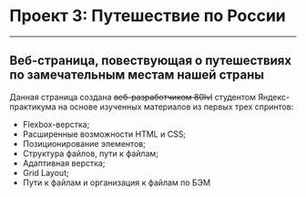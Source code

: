 # Проект 3: Путешествие по России
---
## Веб-страница, повествующая о путешествиях по замечательным местам нашей страны

Данная страница создана ~~веб-разработчиком 80lvl~~ студентом Яндекс-практикума на основе изученных материалов из первых трех спринтов:
 * Flexbox-верстка;
 * Расширенные возможности HTML и CSS;
 * Позиционирование элементов;
 * Структура файлов, пути к файлам;
 * Адаптивная верстка;
 * Grid Layout;
 * Пути к файлам и организация к файлам по БЭМ

